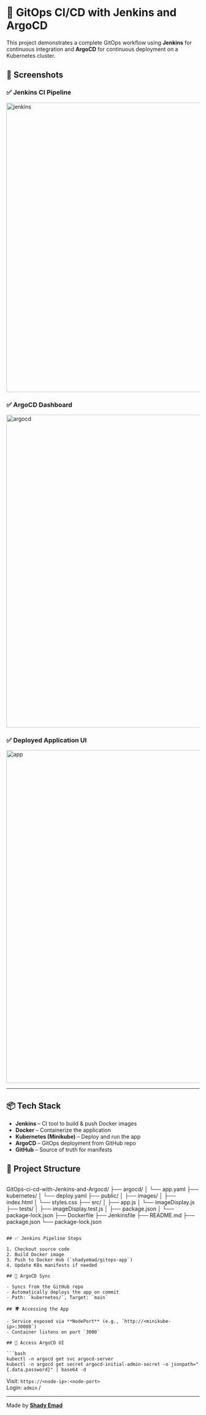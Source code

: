 # 🚀 GitOps CI/CD with Jenkins and ArgoCD

This project demonstrates a complete GitOps workflow using **Jenkins** for continuous integration and **ArgoCD** for continuous deployment on a Kubernetes cluster.

## 📸 Screenshots

### ✅ Jenkins CI Pipeline

<img width="1668" height="754" alt="jenkins" src="https://github.com/user-attachments/assets/4d51f399-daef-4879-9b34-b7cb2aa33307" />

### ✅ ArgoCD Dashboard

<img width="1920" height="815" alt="argocd" src="https://github.com/user-attachments/assets/7417d189-94d6-46a5-977a-921c859e1cf1" />

### ✅ Deployed Application UI

<img width="1857" height="867" alt="app" src="https://github.com/user-attachments/assets/21d3ffa2-99e1-493d-baf1-fedf51f38fc2" />

---

## 📦 Tech Stack

- **Jenkins** – CI tool to build & push Docker images  
- **Docker** – Containerize the application  
- **Kubernetes (Minikube)** – Deploy and run the app  
- **ArgoCD** – GitOps deployment from GitHub repo  
- **GitHub** – Source of truth for manifests

## 📁 Project Structure

```
```
GitOps-ci-cd-with-Jenkins-and-Argocd/
├── argocd/
│   └── app.yaml
├── kubernetes/
│   └── deploy.yaml
├── public/
│   ├── images/
│   ├── index.html
│   └── styles.css
├── src/
│   ├── app.js
│   └── imageDisplay.js
├── tests/
│   ├── imageDisplay.test.js
│   ├── package.json
│   └── package-lock.json
├── Dockerfile
├── Jenkinsfile
├── README.md
├── package.json
└── package-lock.json
```

## ✅ Jenkins Pipeline Steps

1. Checkout source code  
2. Build Docker image  
3. Push to Docker Hub (`shadyemad/gitops-app`)  
4. Update K8s manifests if needed

## 🚀 ArgoCD Sync

- Syncs from the GitHub repo  
- Automatically deploys the app on commit  
- Path: `kubernetes/`, Target: `main`

## 🌍 Accessing the App

- Service exposed via **NodePort** (e.g., `http://<minikube-ip>:30080`)  
- Container listens on port `3000`

## 🔐 Access ArgoCD UI

```bash
kubectl -n argocd get svc argocd-server
kubectl -n argocd get secret argocd-initial-admin-secret -o jsonpath="{.data.password}" | base64 -d
```

Visit: `https://<node-ip>:<node-port>`  
Login: `admin` / <decoded password>

---

Made by [**Shady Emad**](https://github.com/shadyemad2)

